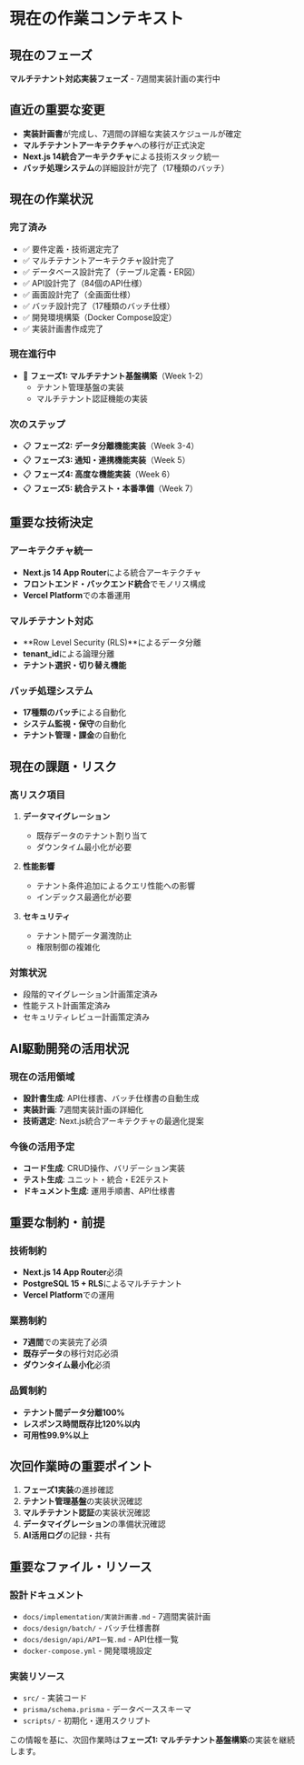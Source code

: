 # 現在の作業コンテキスト

## 現在のフェーズ
**マルチテナント対応実装フェーズ** - 7週間実装計画の実行中

## 直近の重要な変更
- **実装計画書**が完成し、7週間の詳細な実装スケジュールが確定
- **マルチテナントアーキテクチャ**への移行が正式決定
- **Next.js 14統合アーキテクチャ**による技術スタック統一
- **バッチ処理システム**の詳細設計が完了（17種類のバッチ）

## 現在の作業状況

### 完了済み
- ✅ 要件定義・技術選定完了
- ✅ マルチテナントアーキテクチャ設計完了
- ✅ データベース設計完了（テーブル定義・ER図）
- ✅ API設計完了（84個のAPI仕様）
- ✅ 画面設計完了（全画面仕様）
- ✅ バッチ設計完了（17種類のバッチ仕様）
- ✅ 開発環境構築（Docker Compose設定）
- ✅ 実装計画書作成完了

### 現在進行中
- 🔄 **フェーズ1: マルチテナント基盤構築**（Week 1-2）
  - テナント管理基盤の実装
  - マルチテナント認証機能の実装

### 次のステップ
- 📋 **フェーズ2: データ分離機能実装**（Week 3-4）
- 📋 **フェーズ3: 通知・連携機能実装**（Week 5）
- 📋 **フェーズ4: 高度な機能実装**（Week 6）
- 📋 **フェーズ5: 統合テスト・本番準備**（Week 7）

## 重要な技術決定

### アーキテクチャ統一
- **Next.js 14 App Router**による統合アーキテクチャ
- **フロントエンド・バックエンド統合**でモノリス構成
- **Vercel Platform**での本番運用

### マルチテナント対応
- **Row Level Security (RLS)**によるデータ分離
- **tenant_id**による論理分離
- **テナント選択・切り替え機能**

### バッチ処理システム
- **17種類のバッチ**による自動化
- **システム監視・保守**の自動化
- **テナント管理・課金**の自動化

## 現在の課題・リスク

### 高リスク項目
1. **データマイグレーション**
   - 既存データのテナント割り当て
   - ダウンタイム最小化が必要

2. **性能影響**
   - テナント条件追加によるクエリ性能への影響
   - インデックス最適化が必要

3. **セキュリティ**
   - テナント間データ漏洩防止
   - 権限制御の複雑化

### 対策状況
- 段階的マイグレーション計画策定済み
- 性能テスト計画策定済み
- セキュリティレビュー計画策定済み

## AI駆動開発の活用状況

### 現在の活用領域
- **設計書生成**: API仕様書、バッチ仕様書の自動生成
- **実装計画**: 7週間実装計画の詳細化
- **技術選定**: Next.js統合アーキテクチャの最適化提案

### 今後の活用予定
- **コード生成**: CRUD操作、バリデーション実装
- **テスト生成**: ユニット・統合・E2Eテスト
- **ドキュメント生成**: 運用手順書、API仕様書

## 重要な制約・前提

### 技術制約
- **Next.js 14 App Router**必須
- **PostgreSQL 15 + RLS**によるマルチテナント
- **Vercel Platform**での運用

### 業務制約
- **7週間**での実装完了必須
- **既存データ**の移行対応必須
- **ダウンタイム最小化**必須

### 品質制約
- **テナント間データ分離100%**
- **レスポンス時間既存比120%以内**
- **可用性99.9%以上**

## 次回作業時の重要ポイント

1. **フェーズ1実装**の進捗確認
2. **テナント管理基盤**の実装状況確認
3. **マルチテナント認証**の実装状況確認
4. **データマイグレーション**の準備状況確認
5. **AI活用ログ**の記録・共有

## 重要なファイル・リソース

### 設計ドキュメント
- `docs/implementation/実装計画書.md` - 7週間実装計画
- `docs/design/batch/` - バッチ仕様書群
- `docs/design/api/API一覧.md` - API仕様一覧
- `docker-compose.yml` - 開発環境設定

### 実装リソース
- `src/` - 実装コード
- `prisma/schema.prisma` - データベーススキーマ
- `scripts/` - 初期化・運用スクリプト

この情報を基に、次回作業時は**フェーズ1: マルチテナント基盤構築**の実装を継続します。
